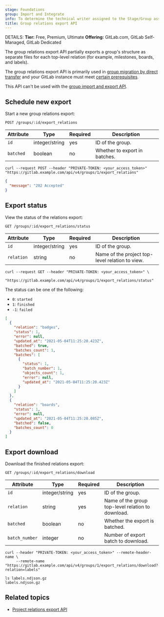 ```yaml
---
stage: Foundations
group: Import and Integrate
info: To determine the technical writer assigned to the Stage/Group associated with this page, see https://handbook.gitlab.com/handbook/product/ux/technical-writing/#assignments
title: Group relations export API
---
```


DETAILS:
**Tier:** Free, Premium, Ultimate
**Offering:** GitLab.com, GitLab Self-Managed, GitLab Dedicated

The group relations export API partially exports a group's structure as separate files for each
top-level
relation (for example, milestones, boards, and labels).

The group relations export API is primarily used in [group migration by direct transfer](../user/group/import/_index.md)
and your GitLab instance must meet [certain prerequisites](../user/group/import/direct_transfer_migrations.md#prerequisites).

This API can't be used with the [group import and export API](group_import_export.md).

## Schedule new export

Start a new group relations export:

```plaintext
POST /groups/:id/export_relations
```

| Attribute | Type           | Required | Description                                      |
|-----------|----------------|----------|--------------------------------------------------|
| `id`      | integer/string | yes      | ID of the group. |
| `batched` | boolean        | no       | Whether to export in batches.                    |

```shell
curl --request POST --header "PRIVATE-TOKEN: <your_access_token>" "https://gitlab.example.com/api/v4/groups/1/export_relations"
```

```json
{
  "message": "202 Accepted"
}
```

## Export status

View the status of the relations export:

```plaintext
GET /groups/:id/export_relations/status
```

| Attribute  | Type           | Required | Description                                      |
|------------|----------------|----------|--------------------------------------------------|
| `id`       | integer/string | yes      | ID of the group. |
| `relation` | string         | no       | Name of the project top-level relation to view.  |

```shell
curl --request GET --header "PRIVATE-TOKEN: <your_access_token>" \
     "https://gitlab.example.com/api/v4/groups/1/export_relations/status"
```

The status can be one of the following:

- `0`: `started`
- `1`: `finished`
- `-1`: `failed`

```json
[
  {
    "relation": "badges",
    "status": 1,
    "error": null,
    "updated_at": "2021-05-04T11:25:20.423Z",
    "batched": true,
    "batches_count": 1,
    "batches": [
      {
        "status": 1,
        "batch_number": 1,
        "objects_count": 1,
        "error": null,
        "updated_at": "2021-05-04T11:25:20.423Z"
      }
    ]
  },
  {
    "relation": "boards",
    "status": 1,
    "error": null,
    "updated_at": "2021-05-04T11:25:20.085Z",
    "batched": false,
    "batches_count": 0
  }
]
```

## Export download

Download the finished relations export:

```plaintext
GET /groups/:id/export_relations/download
```

| Attribute      | Type           | Required | Description                                       |
|----------------|----------------|----------|---------------------------------------------------|
| `id`           | integer/string | yes      | ID of the group.  |
| `relation`     | string         | yes      | Name of the group top-level relation to download. |
| `batched`      | boolean        | no       | Whether the export is batched.                    |
| `batch_number` | integer        | no       | Number of export batch to download.               |

```shell
curl --header "PRIVATE-TOKEN: <your_access_token>" --remote-header-name \
     --remote-name "https://gitlab.example.com/api/v4/groups/1/export_relations/download?relation=labels"
```

```shell
ls labels.ndjson.gz
labels.ndjson.gz
```

## Related topics

- [Project relations export API](project_relations_export.md)

